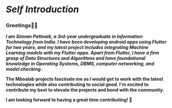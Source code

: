 # _Self Introduction_

### Greetings🙋‍♀️

**_I am Simran Pattnaik, a 3rd-year undergraduate in Information Technology from India. I have been developing android apps using Flutter for two years, and my latest project includes integrating Machine Learning models with my Flutter apps.
Apart from Flutter, I have a firm grasp of Data Structures and Algorithms and have foundational knowledge in Operating Systems, DBMS, computer networking, and model checking._**

**The Mboalab projects fascinate me as I would get to work with the latest technologies while also contributing to social good. I'm excited to contribute my best to elevate the projects and bond with the community.**

**I am looking forward to having a great time contributing! 🙌**
